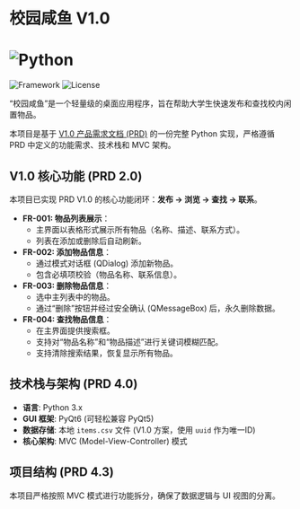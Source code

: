 # 校园咸鱼 V1.0 

# ![Python](https://img.shields.io/badge/Python-3.x-blue.svg)
![Framework](https://img.shields.io/badge/Framework-PyQt6-brightgreen.svg)
![License](https://img.shields.io/badge/License-MIT-lightgrey.svg)

“校园咸鱼”是一个轻量级的桌面应用程序，旨在帮助大学生快速发布和查找校内闲置物品。

本项目是基于 [V1.0 产品需求文档 (PRD)](#) 的一份完整 Python 实现，严格遵循 PRD 中定义的功能需求、技术栈和 MVC 架构。

## V1.0 核心功能 (PRD 2.0)

本项目已实现 PRD V1.0 的核心功能闭环：**发布 -> 浏览 -> 查找 -> 联系**。

* **FR-001: 物品列表展示**：
    * 主界面以表格形式展示所有物品（名称、描述、联系方式）。
    * 列表在添加或删除后自动刷新。
* **FR-002: 添加物品信息**：
    * 通过模式对话框 (QDialog) 添加新物品。
    * 包含必填项校验（物品名称、联系信息）。
* **FR-003: 删除物品信息**：
    * 选中主列表中的物品。
    * 通过“删除”按钮并经过安全确认 (QMessageBox) 后，永久删除数据。
* **FR-004: 查找物品信息**：
    * 在主界面提供搜索框。
    * 支持对“物品名称”和“物品描述”进行关键词模糊匹配。
    * 支持清除搜索结果，恢复显示所有物品。

## 技术栈与架构 (PRD 4.0)

* **语言**: Python 3.x
* **GUI 框架**: PyQt6 (可轻松兼容 PyQt5)
* **数据存储**: 本地 `items.csv` 文件 (V1.0 方案，使用 `uuid` 作为唯一ID)
* **核心架构**: MVC (Model-View-Controller) 模式

## 项目结构 (PRD 4.3)

本项目严格按照 MVC 模式进行功能拆分，确保了数据逻辑与 UI 视图的分离。
